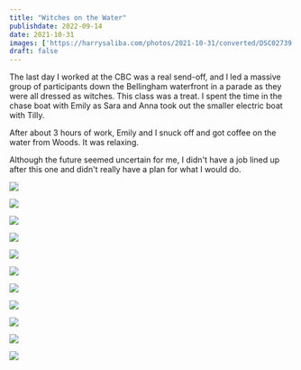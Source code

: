 ```yaml
---
title: "Witches on the Water"
publishdate: 2022-09-14
date: 2021-10-31
images: ['https://harrysaliba.com/photos/2021-10-31/converted/DSC02739.jpg']
draft: false
---
```


The last day I worked at the CBC was a real send-off, and I led a massive group of participants down the Bellingham waterfront in a parade as they were all dressed as witches.  This class was a treat.  I spent the time in the chase boat with Emily as Sara and Anna took out the smaller electric boat with Tilly.

After about 3 hours of work, Emily and I snuck off and got coffee on the water from Woods.  It was relaxing.

Although the future seemed uncertain for me, I didn't have a job lined up after this one and didn't really have a plan for what I would do.

![](https://harrysaliba.com/photos/2021-10-31/converted/DSC02412.jpg)

![](https://harrysaliba.com/photos/2021-10-31/converted/DSC02418.jpg)

![](https://harrysaliba.com/photos/2021-10-31/converted/DSC02474.jpg)

![](https://harrysaliba.com/photos/2021-10-31/converted/DSC02489.jpg)

![](https://harrysaliba.com/photos/2021-10-31/converted/DSC02547.jpg)

![](https://harrysaliba.com/photos/2021-10-31/converted/DSC02551.jpg)

![](https://harrysaliba.com/photos/2021-10-31/converted/DSC02599.jpg)

![](https://harrysaliba.com/photos/2021-10-31/converted/DSC02641.jpg)

![](https://harrysaliba.com/photos/2021-10-31/converted/DSC02655.jpg)

![](https://harrysaliba.com/photos/2021-10-31/converted/DSC02739.jpg)

![](https://harrysaliba.com/photos/2021-10-31/converted/DSC02752.jpg)

